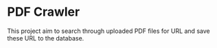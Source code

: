 # PDF Crawler
This project aim to search through uploaded PDF files for URL and save these URL to the database. 

